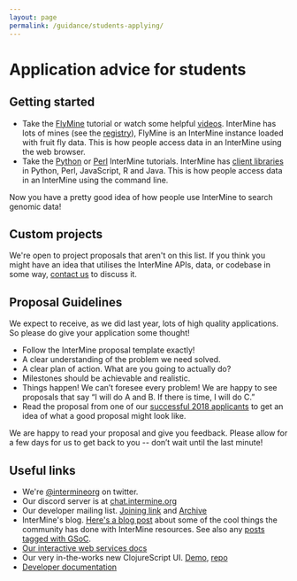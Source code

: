 ```yaml
---
layout: page
permalink: /guidance/students-applying/
---
```


# Application advice for students

## Getting started

- Take the [FlyMine](https://flymine.readthedocs.io/en/latest/) tutorial or watch some helpful [videos](http://intermine.org/tutorials/). InterMine has lots of mines (see the [registry](http://registry.intermine.org/)), FlyMine is an InterMine instance loaded with fruit fly data. This is how people access data in an InterMine using the web browser.
- Take the [Python](https://github.com/intermine/intermine-ws-python-docs/) or [Perl](https://metacpan.org/pod/distribution/Webservice-InterMine/lib/Webservice/InterMine/Cookbook.pod) InterMine tutorials. InterMine has [client libraries](https://intermine.readthedocs.io/en/latest/web-services/) in Python, Perl, JavaScript, R and Java. This is how people access data in an InterMine using the command line. 

Now you have a pretty good idea of how people use InterMine to search genomic data!

## Custom projects

We're open to project proposals that aren't on this list. If you think you might have an idea that utilises the InterMine APIs, data, or codebase in some way, [contact us](http://intermine.readthedocs.io/en/latest/about/contact-us/) to discuss it.

## Proposal Guidelines

We expect to receive, as we did last year, lots of high quality applications. So please do give your application some thought!

* Follow the InterMine proposal template exactly!
* A clear understanding of the problem we need solved.
* A clear plan of action. What are you going to actually do?
* Milestones should be achievable and realistic.
* Things happen! We can’t foresee every problem! We are happy to see proposals that say “I will do A and B. If there is time, I will do C.”
* Read the proposal from one of our [successful 2018 applicants](https://github.com/nupurgunwant/GSoC-Proposal) to get an idea of what a good proposal might look like. 

We are happy to read your proposal and give you feedback. Please allow for a few days for us to get back to you -- don’t wait until the last minute!

## Useful links

- We're [@intermineorg](https://twitter.com/intermineorg) on twitter.
- Our discord server is at [chat.intermine.org](https://chat.intermine.org)
- Our developer mailing list. [Joining link](https://lists.intermine.org/mailman/listinfo/dev) and [Archive](https://lists.intermine.org/pipermail/dev/)
- InterMine's blog. [Here's a blog post](https://intermineorg.wordpress.com/2016/11/22/cool-intermine-features-roundup/) about some of the cool things the community has done with InterMine resources. See also any [posts tagged with GSoC](https://intermineorg.wordpress.com/tag/gsoc/).
- [Our interactive web services docs](http://iodocs.apps.intermine.org/)
- Our very in-the-works new ClojureScript UI. [Demo](http://bluegenes.apps.intermine.org/), [repo](https://github.com/intermine/bluegenes)
- [Developer documentation](http://intermine.readthedocs.io/en/latest/)
